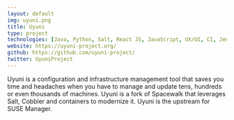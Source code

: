 ```yaml
---
layout: default
img: uyuni.png
title: Uyuni
type: project
technologies: [Java, Python, Salt, React JS, JavaScript, UX/UI, CI, Jenkins, Antora, AsciiDoc]
website: https://uyuni-project.org/
github: https://github.com/uyuni-project/
twitter: UyuniProject
---
```


Uyuni is a configuration and infrastructure management tool that saves you time and headaches when you have to manage and update tens, hundreds or even thousands of machines. Uyuni is a fork of Spacewalk that leverages Salt, Cobbler and containers to modernize it. Uyuni is the upstream for SUSE Manager.
